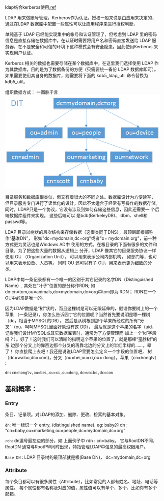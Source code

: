 > 
ldap结合kerberos[]()使用,[ref](http://blog.csdn.net/cheng_fangang/article/details/40143261)

LDAP 用来做账号管理，Kerberos作为认证。授权一般来说是由应用来决定的，通过在LDAP 数据库中配置一些属性可以让应用程序来进行授权判断。

单纯基于 LDAP 已经能实现集中的帐号和认证管理了，但考虑到 LDAP 里的密码信息是直接存储在数据库中，在认证时需要将用户名和密码直接发送给 LDAP 服务器，在不是安全和可信的环境下这种模式会有安全隐患。因此使用Kerberos 来实现用户认证。

Kerberos 相关的数据也需要存储在某个数据库中，在这里我们选择使用 LDAP 作为其数据库，目的是为了数据备份的方便（只需要统一备份 LDAP 数据库即可）。如果需要使用其自身的数据库，则需要将下面的 kdb5_ldap_util 命令替换为 kdb5_util。

组织数据方式：
一图胜千言
![LDAP.png](https://github.com/snipercy/Notes/blob/master/image/ldap.png)



目录服务和数据库很类似，但又有着很大的不同之处。数据库设计为方便读写，
但目录服务专门进行了读优化的设计，因此不太适合于经常有写操作的数据存储。
同时，LDAP只是一个协议，它没有涉及到如何存储这些信息，因此还需要一
个后端数据库组件来实现。
这些后端可以 是bdb(BerkeleyDB)、ldbm、shell和passwd等。

LDAP 目录以树状的层次结构来存储数据（这很类同于DNS），最顶层即根部称作“基准DN”，
形如"dc=mydomain,dc=org"或者"o= mydomain.org"，前一种方式更为灵活也是Windows AD中
使用的方式。在根目录的下面有很多的文件和目录，为了把这些大量的数据从逻辑上
分开，LDAP 像其它的目录服务协议一样使用 OU （Organization Unit），
可以用来表示公司内部机构， 如部门等，也可以用来表示设备、人员等。
同时 OU 还可以有子 OU，用来表示更为细致的分类。

LDAP中每一条记录都有一个唯一的区别于其它记录的名字DN（Distinguished Name）,
其处在“叶子”位置的部分称作RDN; 如dn:cn=tom,ou=animals,dc=mydomain,dc=org中tom即为 RDN；
RDN在一个OU中必须是唯一的。

因为LDAP数据是“树”状的，而且这棵树是可以无限延伸的，假设你要树上的一个苹果
（一条记录），你怎么告诉园丁它的位置呢？当然首先要说明是哪一棵树（dc，相当于MYSQL的DB），
然后是从树根到那个苹果所经过的所有“分叉”（ou，呵呵MYSQL里面好象没有这 DD），
最后就是这个苹果的名字（uid，记得我们设计MYSQL或其它数据库表时，通常为了方便管理而
加上一个‘id’字段吗？）。好了！这时我们可以清晰的指明这个苹果的位置了，就是那棵“歪脖树”的东
边那个分叉上的靠西边那个分叉的再靠北边的分叉上的半红半绿的……，晕了！
你直接爬上去吧！我还是说说LDAP里要怎么定义一个字段的位置吧，
树（dc=waibo,dc=com)，分叉（ou=bei,ou=xi,ou= dong），苹果（cn=honglv） :

```shell
dn:cn=honglv,ou=bei,ou=xi,ou=dong,dc=waibo,dc=com  
```

## 基础概率：

### Entry 
条目、记录项。对LDAP的添加、删除、更改、检索的基本对象。

`dn`: 唯一标识一个 entry, (distinguished name). 
eg: baby的 dn : "cn=baby,ou=marketing,ou=people,dc=mydomain,dc=org"

`rdn`: dn逗号最左边的部分，如 上面例子中 rdn : cn=baby。 它与RootDN不同，
RootDN 通常与RootPW同时出现，特指管理LDAP中信息的最高权限用户。

`Base DN` : LDAP 目录树的最顶部就是根(Base DN)， dc=mydomain,dc=org

### Attribute

每个条目都可以有很多属性（Attribute），比如常见的人都有姓名、地址、电话等属性。
每个属性都有名称及对应的值，属性值可以有单个、多个，比如你有多个邮箱。

